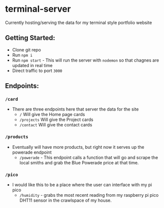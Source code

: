 # terminal-server
Currently hosting/serving the data for my terminal style portfolio website

## Getting Started:
- Clone git repo
- Run `npm i`
- Run `npm start` - This will run the server with `nodemon` so that chagnes are updated in real time
- Direct traffic to port `3000`

## Endpoints:
### `/card`
- There are three endpoints here that server the data for the site
  - `/` Will give the Home page cards
  - `/projects` Will give the Project cards
  - `/contact` Will give the contact cards
### `/products`
- Eventually will have more products, but right now it serves up the powerade endpoint
  - `/powerade` - This endpoint calls a function that will go and scrape the local smiths and grab the Blue Powerade price at that time.
### `/pico`
- I would like this to be a place where the user can interface with my pi pico
  - `/humidity` - grabs the most recent reading from my raspberry pi pico DHT11 sensor in the crawlspace of my house.
